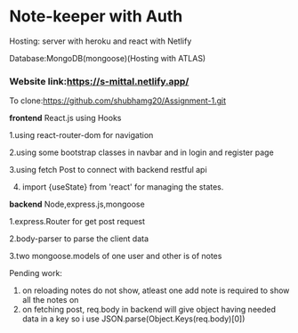 # Note-keeper with Auth

Hosting: server with heroku and react with Netlify

Database:MongoDB(mongoose)(Hosting with ATLAS)

### Website link:https://s-mittal.netlify.app/

To clone:https://github.com/shubhamg20/Assignment-1.git

 **frontend** React.js using Hooks
 
 1.using react-router-dom for navigation
 
 2.using some bootstrap classes in navbar and in login and register page
 
 3.using fetch Post to connect with backend restful api
 
 4. import {useState} from 'react' for managing the states. 
 
 **backend** Node,express.js,mongoose
 
 1.express.Router for get post request 
 
 2.body-parser to parse the client data
 
 3.two mongoose.models of one user and other is of notes
 
Pending work:

1. on reloading notes do not show, atleast one add note is required to show all the notes on 
2. on fetching post, req.body in backend will give object having needed data in a key so i use JSON.parse(Object.Keys(req.body)[0])



 

